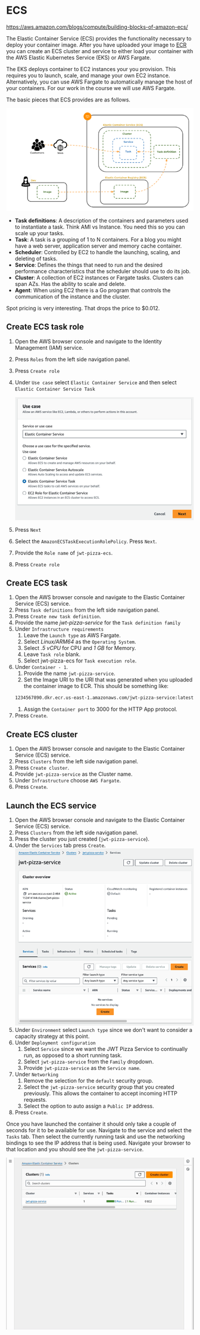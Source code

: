 # ECS

https://aws.amazon.com/blogs/compute/building-blocks-of-amazon-ecs/

The Elastic Container Service (ECS) provides the functionality necessary to deploy your container image. After you have uploaded your image to [ECR](../awsEcr/awsEcr.md) you can create an ECS cluster and service to either load your container with the AWS Elastic Kubernetes Service (EKS) or AWS Fargate.

The EKS deploys container to EC2 instances your you provision. This requires you to launch, scale, and manage your own EC2 instance. Alternatively, you can use AWS Fargate to automatically manage the host of your containers. For our work in the course we will use AWS Fargate.

The basic pieces that ECS provides are as follows.

![ECS overview](ecsOverview.png)

- **Task definitions**: A description of the containers and parameters used to instantiate a task. Think AMI vs Instance. You need this so you can scale up your tasks.
- **Task**: A task is a grouping of 1 to N containers. For a blog you might have a web server, application server and memory cache container.
- **Scheduler**: Controlled by EC2 to handle the launching, scaling, and deleting of tasks.
- **Service**: Defines the things that need to run and the desired performance characteristics that the scheduler should use to do its job.
- **Cluster**: A collection of EC2 instances or Fargate tasks. Clusters can span AZs. Has the ability to scale and delete.
- **Agent**: When using EC2 there is a Go program that controls the communication of the instance and the cluster.

Spot pricing is very interesting. That drops the price to $0.012.

## Create ECS task role

1. Open the AWS browser console and navigate to the Identity Management (IAM) service.
1. Press `Roles` from the left side navigation panel.
1. Press `Create role`
1. Under `Use case` select `Elastic Container Service` and then select `Elastic Container Service Task`

   ![ECS use case](ecsUseCase.png)

1. Press `Next`
1. Select the `AmazonECSTaskExecutionRolePolicy`. Press `Next`.
1. Provide the `Role name` of `jwt-pizza-ecs`.
1. Press `Create role`

## Create ECS task

1. Open the AWS browser console and navigate to the Elastic Container Service (ECS) service.
1. Press `Task definitions` from the left side navigation panel.
1. Press `Create new task definition`.
1. Provide the name _jwt-pizza-service_ for the `Task definition family`
1. Under `Infrastructure requirements`
   1. Leave the `Launch type` as AWS Fargate.
   1. Select _Linux/ARM64_ as the `Operating System`.
   1. Select _.5 vCPU_ for CPU and _1 GB_ for Memory.
   1. Leave `Task role` blank.
   1. Select jwt-pizza-ecs for `Task execution role`.
1. Under `Container - 1`.
   1. Provide the name `jwt-pizza-service`.
   1. Set the Image URI to the URI that was generated when you uploaded the container image to ECR. This should be something like:
   ```sh
   1234567890.dkr.ecr.us-east-1.amazonaws.com/jwt-pizza-service:latest
   ```
   1. Assign the `Container port` to 3000 for the HTTP App protocol.
1. Press `Create`.

## Create ECS cluster

1. Open the AWS browser console and navigate to the Elastic Container Service (ECS) service.
1. Press `Clusters` from the left side navigation panel.
1. Press `Create cluster`.
1. Provide `jwt-pizza-service` as the Cluster name.
1. Under `Infrastructure` choose `AWS Fargate`.
1. Press `Create`.

## Launch the ECS service

1. Open the AWS browser console and navigate to the Elastic Container Service (ECS) service.
1. Press `Clusters` from the left side navigation panel.
1. Press the cluster you just created (`jwt-pizza-service`).
1. Under the `Services` tab press `Create`.
   ![Create service](createService.png)
1. Under `Environment` select `Launch type` since we don't want to consider a capacity strategy at this point.
1. Under `Deployment configuration`
   1. Select `Service` since we want the JWT Pizza Service to continually run, as opposed to a short running task.
   1. Select `jwt-pizza-service` from the `Family` dropdown.
   1. Provide `jwt-pizza-service` as the `Service name`.
1. Under `Networking`
   1. Remove the selection for the `default` security group.
   1. Select the `jwt-pizza-service` security group that you created previously. This allows the container to accept incoming HTTP requests.
   1. Select the option to auto assign a `Public IP` address.
1. Press `Create`.

Once you have launched the container it should only take a couple of seconds for it to be available for use. Navigate to the service and select the `Tasks` tab. Then select the currently running task and use the networking bindings to see the IP address that is being used. Navigate your browser to that location and you should see the `jwt-pizza-service`.

![ECS Container Launched](ecsContainerLaunched.gif)
